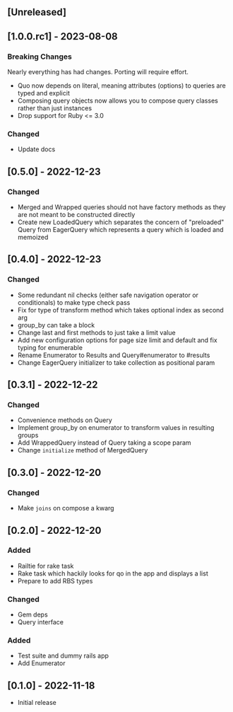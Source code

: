 ## [Unreleased]


## [1.0.0.rc1] - 2023-08-08

### Breaking Changes

Nearly everything has had changes. Porting will require effort.

- Quo now depends on literal, meaning attributes (options) to queries are typed and explicit
- Composing query objects now allows you to compose query classes rather than just instances
- Drop support for Ruby <= 3.0

### Changed

- Update docs

## [0.5.0] - 2022-12-23

### Changed

- Merged and Wrapped queries should not have factory methods as they are not meant to be constructed directly
- Create new LoadedQuery which separates the concern of "preloaded" Query from EagerQuery which represents a query which is loaded and memoized

## [0.4.0] - 2022-12-23

### Changed

- Some redundant nil checks (either safe navigation operator or conditionals) to make type check pass
- Fix for type of transform method which takes optional index as second arg 
- group_by can take a block
- Change last and first methods to just take a limit value
- Add new configuration options for page size limit and default and fix typing for enumerable
- Rename Enumerator to Results and Query#enumerator to #results
- Change EagerQuery initializer to take collection as positional param

## [0.3.1] - 2022-12-22

### Changed

- Convenience methods on Query
- Implement group_by on enumerator to transform values in resulting groups
- Add WrappedQuery instead of Query taking a scope param
- Change `initialize` method of MergedQuery

## [0.3.0] - 2022-12-20

### Changed

- Make `joins` on compose a kwarg

## [0.2.0] - 2022-12-20

### Added

- Railtie for rake task
- Rake task which hackily looks for qo in the app and displays a list
- Prepare to add RBS types

### Changed

- Gem deps
- Query interface

### Added

- Test suite and dummy rails app
- Add Enumerator

## [0.1.0] - 2022-11-18

- Initial release
